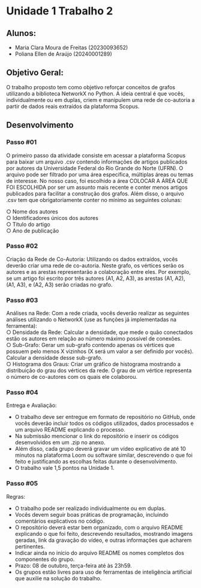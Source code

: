 # Unidade 1 Trabalho 2

## Alunos:  
- Maria Clara Moura de Freitas (20230093652)
- Poliana Ellen de Araújo (20240001289)

## Objetivo Geral:  
O trabalho proposto tem como objetivo reforçar conceitos de grafos utilizando a biblioteca NetworkX no Python. A ideia central é que vocês, individualmente ou em duplas, criem e manipulem uma rede de co-autoria a partir de dados reais extraídos da plataforma Scopus.

## Desenvolvimento  

### Passo #01  
O primeiro passo da atividade consiste em acessar a plataforma Scopus para baixar um arquivo .csv contendo informações de artigos publicados por autores da Universidade Federal do Rio Grande do Norte (UFRN). O arquivo pode ser filtrado por uma área específica, múltiplas áreas ou temas de interesse. No nosso caso, foi escolhido a área COLOCAR A ÁREA QUE FOI ESCOLHIDA por ser um assunto mais recente e conter menos artigos publicados para facilitar a construção dos grafos. Além disso, o arquivo .csv tem que obrigatoriamente conter no mínimo as seguintes colunas: 

○ Nome dos autores  
○ Identificadores únicos dos autores  
○ Título do artigo  
○ Ano de publicação  

### Passo #02  
Criação da Rede de Co-Autoria: Utilizando os dados extraídos, vocês deverão criar uma rede de co-autoria. Neste grafo, os vértices serão os autores e as arestas representarão a colaboração entre eles. Por exemplo, se um artigo foi escrito por três autores (A1, A2, A3), as arestas (A1, A2), (A1, A3), e (A2, A3) serão criadas no grafo.

### Passo #03  
Análises na Rede: Com a rede criada, vocês deverão realizar as seguintes análises utilizando o NetworkX (use as funções já implementadas na ferramenta):  
○ Densidade da Rede: Calcular a densidade, que mede o quão conectados estão os autores em relação ao número máximo possível de conexões.  
○ Sub-Grafo: Gerar um sub-grafo contendo apenas os vértices que possuem pelo menos X vizinhos (X será um valor a ser definido por vocês). Calcular a densidade desse sub-grafo.  
○ Histograma dos Graus: Criar um gráfico de histograma mostrando a distribuição do grau dos vértices da rede. O grau de um vértice representa o número de co-autores com os quais ele colaborou.

### Passo #04  
Entrega e Avaliação:  
- O trabalho deve ser entregue em formato de repositório no GitHub, onde vocês deverão incluir todos os códigos utilizados, dados processados e um arquivo README explicando o processo.
- Na submissão mencionar o link do repositório e inserir os códigos desenvolvidos em um .zip no anexo.
- Além disso, cada grupo deverá gravar um vídeo explicativo de até 10 minutos na plataforma Loom ou software similar, descrevendo o que foi feito e justificando as escolhas feitas durante o desenvolvimento.
- O trabalho vale 1,5 pontos na Unidade 1.

### Passo #05  
Regras:
- O trabalho pode ser realizado individualmente ou em duplas.
- Vocês devem seguir boas práticas de programação, incluindo
comentários explicativos no código.
- O repositório deverá estar bem organizado, com o arquivo README
explicando o que foi feito, descrevendo resultados, mostrando imagens geradas, link da gravação do vídeo, e outras informações que acharem pertinentes.
- Indicar ainda no início do arquivo README os nomes completos dos componentes do grupo.
- Prazo: 08 de outubro, terça-feira até às 23h59.
- Os grupos estão livres para uso de ferramentas de inteligência artificial
que auxilie na solução do trabalho.
